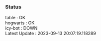 ### Status


table : OK  
hogwarts : OK  
icy-bot : DOWN  
Latest Update : 2023-09-13 20:07:19.118289
